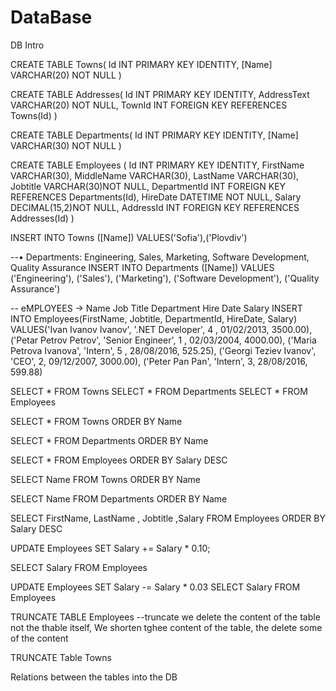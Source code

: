 # DataBase
DB Intro

CREATE TABLE  Towns(
Id INT PRIMARY KEY IDENTITY,
[Name] VARCHAR(20) NOT NULL
)

CREATE  TABLE Addresses(
Id INT PRIMARY KEY IDENTITY,
AddressText VARCHAR(20) NOT NULL,
TownId INT	FOREIGN KEY REFERENCES Towns(Id)
)

CREATE TABLE Departments(
Id INT PRIMARY KEY IDENTITY,
[Name] VARCHAR(30) NOT NULL
)

CREATE TABLE Employees (
Id INT PRIMARY KEY IDENTITY,
FirstName VARCHAR(30), 
MiddleName VARCHAR(30),
LastName VARCHAR(30), 
Jobtitle VARCHAR(30)NOT NULL,
DepartmentId INT FOREIGN KEY REFERENCES Departments(Id),
HireDate DATETIME NOT NULL,
Salary DECIMAL(15,2)NOT NULL,
AddressId INT FOREIGN KEY REFERENCES Addresses(Id)
)

INSERT INTO Towns ([Name])
VALUES('Sofia'),('Plovdiv')

--•	Departments: Engineering, Sales, Marketing, Software Development, Quality Assurance
INSERT INTO Departments ([Name])
VALUES ('Engineering'),
('Sales'),
('Marketing'),
('Software Development'),
('Quality Assurance')

-- eMPLOYEES -> Name	Job Title	Department	Hire Date Salary
INSERT INTO Employees(FirstName, Jobtitle, DepartmentId, HireDate, Salary)
VALUES('Ivan Ivanov Ivanov', '.NET Developer', 4 , 01/02/2013, 3500.00),
('Petar Petrov Petrov', 'Senior Engineer', 1 , 02/03/2004, 4000.00),
('Maria Petrova Ivanova', 'Intern', 5 , 28/08/2016, 525.25),
('Georgi Teziev Ivanov', 'CEO', 2, 09/12/2007, 3000.00),
('Peter Pan Pan', 'Intern', 3, 28/08/2016, 599.88)

SELECT * FROM Towns
SELECT * FROM Departments
SELECT * FROM  Employees

SELECT * FROM  Towns
ORDER BY Name

SELECT * FROM Departments
ORDER BY Name

SELECT * FROM Employees 
ORDER BY Salary DESC

SELECT Name FROM Towns
ORDER BY Name

SELECT Name FROM Departments
ORDER BY Name

SELECT FirstName, LastName , Jobtitle ,Salary FROM Employees
ORDER BY Salary DESC

UPDATE Employees 
SET Salary += Salary * 0.10;

SELECT Salary FROM Employees

UPDATE Employees
SET Salary -= Salary * 0.03
SELECT Salary FROM Employees

TRUNCATE TABLE Employees
--truncate we delete the content of the table not the thable itself, We shorten tghee content of the table, the delete some of the content

TRUNCATE Table Towns

Relations between the tables into the DB
